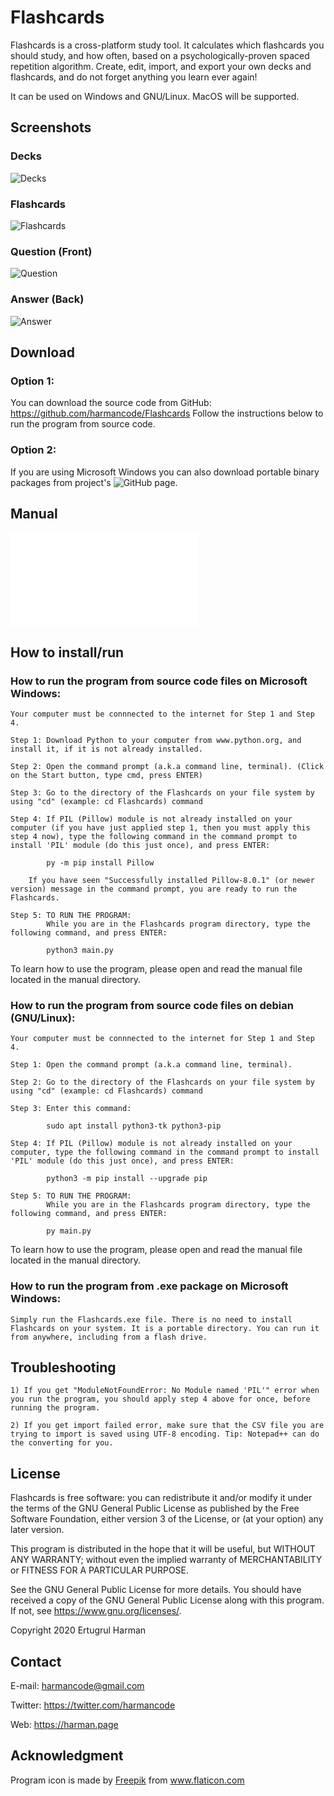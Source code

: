# Flashcards
Flashcards is a cross-platform study tool. It calculates which flashcards you should study, and how often, based on a psychologically-proven spaced repetition algorithm. Create, edit, import, and export your own decks and flashcards, and do not forget anything you learn ever again!

It can be used on Windows and GNU/Linux. MacOS will be supported.

## Screenshots

### Decks


![Decks](./image/screenshots/Decks%20view.png)


### Flashcards


![Flashcards](./image/screenshots/Flashcards%20view.png)


### Question (Front)


![Question](./image/screenshots/Question%20view.png)


### Answer (Back)


![Answer](./image/screenshots/Answer%20view.png)


## Download

### Option 1:
You can download the source code from GitHub: https://github.com/harmancode/Flashcards 
Follow the instructions below to run the program from source code.

### Option 2:
If you are using Microsoft Windows you can also download portable binary packages from project's ![GitHub page](https://github.com/harmancode/Flashcards/releases).

## Manual

![Click here to open the manual.](./manual/Flashcards.pdf)

## How to install/run

### How to run the program from source code files on Microsoft Windows:

	Your computer must be connnected to the internet for Step 1 and Step 4.

	Step 1: Download Python to your computer from www.python.org, and install it, if it is not already installed.

	Step 2: Open the command prompt (a.k.a command line, terminal). (Click on the Start button, type cmd, press ENTER)

	Step 3: Go to the directory of the Flashcards on your file system by using "cd" (example: cd Flashcards) command
		
	Step 4: If PIL (Pillow) module is not already installed on your computer (if you have just applied step 1, then you must apply this step 4 now), type the following command in the command prompt to install 'PIL' module (do this just once), and press ENTER:
	
			py -m pip install Pillow
			
		If you have seen "Successfully installed Pillow-8.0.1" (or newer version) message in the command prompt, you are ready to run the Flashcards. 
		
	Step 5: TO RUN THE PROGRAM:
			While you are in the Flashcards program directory, type the following command, and press ENTER: 
			
			python3 main.py
			
To learn how to use the program, please open and read the manual file located in the manual directory.

### How to run the program from source code files on debian (GNU/Linux):

	Your computer must be connnected to the internet for Step 1 and Step 4.

	Step 1: Open the command prompt (a.k.a command line, terminal). 

	Step 2: Go to the directory of the Flashcards on your file system by using "cd" (example: cd Flashcards) command
	
	Step 3: Enter this command:
	
			sudo apt install python3-tk python3-pip 
		
	Step 4: If PIL (Pillow) module is not already installed on your computer, type the following command in the command prompt to install 'PIL' module (do this just once), and press ENTER:
	
			python3 -m pip install --upgrade pip
		
	Step 5: TO RUN THE PROGRAM:
			While you are in the Flashcards program directory, type the following command, and press ENTER: 
			
			py main.py
			
To learn how to use the program, please open and read the manual file located in the manual directory.

### How to run the program from .exe package on Microsoft Windows:

	Simply run the Flashcards.exe file. There is no need to install Flashcards on your system. It is a portable directory. You can run it from anywhere, including from a flash drive.

## Troubleshooting

	1) If you get "ModuleNotFoundError: No Module named 'PIL'" error when you run the program, you should apply step 4 above for once, before running the program.

	2) If you get import failed error, make sure that the CSV file you are trying to import is saved using UTF-8 encoding. Tip: Notepad++ can do the converting for you.	


## License

Flashcards is free software: you can redistribute it and/or modify it under the terms of the GNU General Public License as published by the Free Software Foundation, either version 3 of the License, or (at your option) any later version. 

This program is distributed in the hope that it will be useful, but WITHOUT ANY WARRANTY; without even the implied warranty of MERCHANTABILITY or FITNESS FOR A PARTICULAR PURPOSE. 

See the GNU General Public License for more details. You should have received a copy of the GNU General Public License along with this program. If not, see <https://www.gnu.org/licenses/>.

Copyright 2020 Ertugrul Harman

## Contact

E-mail: harmancode@gmail.com

Twitter: https://twitter.com/harmancode

Web: https://harman.page

## Acknowledgment

<div>Program icon is made by <a href="https://www.flaticon.com/authors/freepik" title="Freepik">Freepik</a> from <a href="https://www.flaticon.com/" title="Flaticon">www.flaticon.com</a></div>
